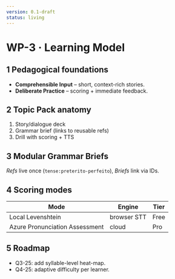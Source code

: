 ```yaml
---  
version: 0.1-draft  
status: living  
---
```

# WP-3 · Learning Model

## 1 Pedagogical foundations
* **Comprehensible Input** – short, context-rich stories.  
* **Deliberate Practice** – scoring + immediate feedback.  

## 2 Topic Pack anatomy
1. Story/dialogue deck  
2. Grammar brief (links to reusable refs)  
3. Drill with scoring + TTS  

## 3 Modular Grammar Briefs
*Refs* live once (`tense:preterito-perfeito`), *Briefs* link via IDs.  

## 4 Scoring modes
| Mode | Engine | Tier |
|------|--------|------|
| Local Levenshtein | browser STT | Free |
| Azure Pronunciation Assessment | cloud | Pro |

## 5 Roadmap
* Q3-25: add syllable-level heat-map.  
* Q4-25: adaptive difficulty per learner.  
